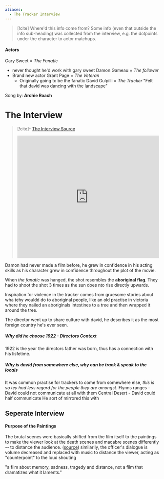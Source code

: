 ```yaml
---
aliases:
  - The Tracker Interview
---
```

>[!cite] Where'd this info come from?
>Some info (even that outside the info sub-heading) was collected from the interview, e.g. the dotpoints under the character to actor matchups.
#### Actors

Gary Sweet = *The Fanatic*
- never thought he'd work with gary sweet
Damon Gameau = *The follower*
- Brand new actor
Grant Page = *The Veteran*
	- Originally going to be the fanatic
David Gulpilli = *The Tracker*
	"Felt that david was dancing with the landscape"

Song by: **Archie Roach**

# The Interview

>[!cite]- [The Interview Source](https://www.nfsa.gov.au/latest/deep-dive-rolf-de-heer-discusses-tracker)
><iframe width="100%" height="400" scrolling="no" frameborder="no" src="https://w.soundcloud.com/player/?visual=true&amp;url=https%3A%2F%2Fapi.soundcloud.com%2Ftracks%2F858747214&amp;show_artwork=false" data-once="iframe-style"></iframe>

Damon had never made a film before, he grew in confidence in his acting skills as his character grew in confidence throughout the plot of the movie.

When *the fanatic* was hanged, the shot resembles the **aboriginal flag**. They had to shoot the shot 3 times as the sun does nto rise directly upwards.



Inspiration for violence in the tracker comes from gruesome stories about wha tehy wouldd do to aboriginal people, like an old practise in victoria where they nailed an aboriginals intestines to a tree and then wrapped it around the tree.

The director went up to share culture with david, he describes it as the most foreign country he's ever seen.

##### Why did he choose 1922 - Directors Context
1922 is the year the directors father was born, thus has a connection with his lisfetime.
##### Why is david from somewhere else, why can he track & speak to the locals
It was common practise for trackers to come from somewhere else, *this is so tey had less regard for the people they are amongst*. 
Flynns ranges - David could not communicate at all with them
Central Desert - David could half communicate
He sort of mirrored this with 
## Seperate Interview

#### Purpose of the Paintings
The brutal scenes were basically shifted from the film itself to the paintings to make the viewer look at the death scenes and macabre scenes differently -- to distance the audience.
([source](https://www.rogerebert.com/reviews/the-tracker-2004))
similarily, the officer's dialogue is volume decreased and replaced with music to distance the viewer, acting as "counterpoint" to the loud shouting

"a film about memory, sadness, tragedy and distance, not a film that dramatizes what it laments."
